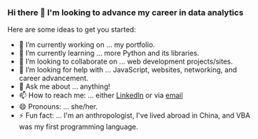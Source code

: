 ### Hi there 👋 I'm looking to advance my career in data analytics

Here are some ideas to get you started:

- 🔭 I’m currently working on ... my portfolio.
- 🌱 I’m currently learning ... more Python and its libraries.
- 👯 I’m looking to collaborate on ... web development projects/sites.
- 🤔 I’m looking for help with ... JavaScript, websites, networking, and career advancement.
- 💬 Ask me about ... anything!
- 📫 How to reach me: ... either [LinkedIn](https://www.linkedin.com/in/jerinblack/) or via [email](jerinb@email.arizona.edu)
- 😄 Pronouns: ... she/her.
- ⚡ Fun fact: ... I'm an anthropologist, I've lived abroad in China, and VBA was my first programming language.
